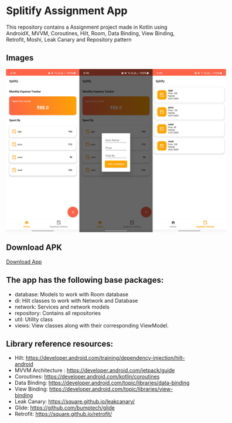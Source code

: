 # Splitify Assignment App
This repository contains a Assignment project made in Kotlin using AndroidX, MVVM, Coroutines, Hilt, Room, Data Binding, View Binding, Retrofit, Moshi, Leak Canary and Repository pattern

## Images
<div style="display: flex; justify-content: space-between;">
    <img src="https://github.com/altafc22/Splitify/blob/main/images/image1.png" alt="Home Page" width="200">
    <img src="https://github.com/altafc22/Splitify/blob/main/images/image2.png" alt="Add Expense" width="200">
    <img src="https://github.com/altafc22/Splitify/blob/main/images/image3.png" alt="History" width="200">
</div>

## Download APK
<div style="display: flex; justify-content: space-between;">
    <a href="https://github.com/altafc22/Splitify/blob/main/apk/app-debug.apk">Download App</a>
</div>


## The app has the following base packages:

- database: Models to work with Room database
- di: Hilt classes to work with Network and Database
- network: Services and network models
- repository: Contains all repositories
- util: Utility class
- views: View classes along with their corresponding ViewModel.

## Library reference resources:
- Hilt: https://developer.android.com/training/dependency-injection/hilt-android
- MVVM Architecture : https://developer.android.com/jetpack/guide
- Coroutines: https://developer.android.com/kotlin/coroutines
- Data Binding: https://developer.android.com/topic/libraries/data-binding
- View Binding: https://developer.android.com/topic/libraries/view-binding
- Leak Canary: https://square.github.io/leakcanary/
- Glide: https://github.com/bumptech/glide
- Retrofit: https://square.github.io/retrofit/